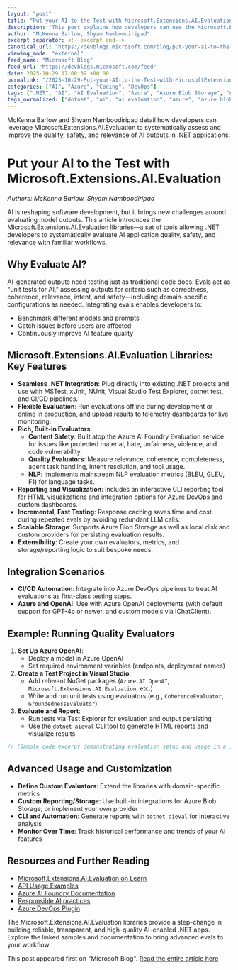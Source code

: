 ```yaml
---
layout: "post"
title: "Put your AI to the Test with Microsoft.Extensions.AI.Evaluation"
description: "This post explains how developers can use the Microsoft.Extensions.AI.Evaluation libraries to introduce repeatable, meaningful AI evaluations into .NET intelligent app development. The libraries offer deep integration with Azure OpenAI, Azure DevOps, and Visual Studio, supporting quality, safety, and NLP evaluation of AI outputs. Features include ready-made and extensible evaluators, Azure Blob storage integration, CI pipeline support, and customizable reporting tools for tracking and monitoring evaluation data across environments."
author: "McKenna Barlow, Shyam Namboodiripad"
excerpt_separator: <!--excerpt_end-->
canonical_url: "https://devblogs.microsoft.com/blog/put-your-ai-to-the-test-with-microsoft-extensions-ai-evaluation"
viewing_mode: "external"
feed_name: "Microsoft Blog"
feed_url: "https://devblogs.microsoft.com/feed"
date: 2025-10-29 17:00:39 +00:00
permalink: "/2025-10-29-Put-your-AI-to-the-Test-with-MicrosoftExtensionsAIEvaluation.html"
categories: ["AI", "Azure", "Coding", "DevOps"]
tags: [".NET", "AI", "AI Evaluation", "Azure", "Azure Blob Storage", "Azure DevOps", "Azure OpenAI", "CI/CD", "Coding", "Content Safety", "Custom Evaluators", "DevOps", "Evaluations", "LLM", "Meai", "Microsoft.Extensions.AI.Evaluation", "MSTest", "Natural Language Processing", "News", "NuGet", "NUnit", "Quality Metrics", "Reporting", "Responsible AI", "Test Automation", "VS", "xUnit"]
tags_normalized: ["dotnet", "ai", "ai evaluation", "azure", "azure blob storage", "azure devops", "azure openai", "cislashcd", "coding", "content safety", "custom evaluators", "devops", "evaluations", "llm", "meai", "microsoftdotextensionsdotaidotevaluation", "mstest", "natural language processing", "news", "nuget", "nunit", "quality metrics", "reporting", "responsible ai", "test automation", "vs", "xunit"]
---
```


McKenna Barlow and Shyam Namboodiripad detail how developers can leverage Microsoft.Extensions.AI.Evaluation to systematically assess and improve the quality, safety, and relevance of AI outputs in .NET applications.<!--excerpt_end-->

# Put your AI to the Test with Microsoft.Extensions.AI.Evaluation

*Authors: McKenna Barlow, Shyam Namboodiripad*

AI is reshaping software development, but it brings new challenges around evaluating model outputs. This article introduces the Microsoft.Extensions.AI.Evaluation libraries—a set of tools allowing .NET developers to systematically evaluate AI application quality, safety, and relevance with familiar workflows.

## Why Evaluate AI?

AI-generated outputs need testing just as traditional code does. Evals act as “unit tests for AI,” assessing outputs for criteria such as correctness, coherence, relevance, intent, and safety—including domain-specific configurations as needed. Integrating evals enables developers to:

- Benchmark different models and prompts
- Catch issues before users are affected
- Continuously improve AI feature quality

## Microsoft.Extensions.AI.Evaluation Libraries: Key Features

- **Seamless .NET Integration**: Plug directly into existing .NET projects and use with MSTest, xUnit, NUnit, Visual Studio Test Explorer, dotnet test, and CI/CD pipelines.
- **Flexible Evaluation**: Run evaluations offline during development or online in production, and upload results to telemetry dashboards for live monitoring.
- **Rich, Built-in Evaluators**:
  - **Content Safety**: Built atop the Azure AI Foundry Evaluation service for issues like protected material, hate, unfairness, violence, and code vulnerability.
  - **Quality Evaluators**: Measure relevance, coherence, completeness, agent task handling, intent resolution, and tool usage.
  - **NLP**: Implements mainstream NLP evaluation metrics (BLEU, GLEU, F1) for language tasks.
- **Reporting and Visualization**: Includes an interactive CLI reporting tool for HTML visualizations and integration options for Azure DevOps and custom dashboards.
- **Incremental, Fast Testing**: Response caching saves time and cost during repeated evals by avoiding redundant LLM calls.
- **Scalable Storage**: Supports Azure Blob Storage as well as local disk and custom providers for persisting evaluation results.
- **Extensibility**: Create your own evaluators, metrics, and storage/reporting logic to suit bespoke needs.

## Integration Scenarios

- **CI/CD Automation**: Integrate into Azure DevOps pipelines to treat AI evaluations as first-class testing steps.
- **Azure and OpenAI**: Use with Azure OpenAI deployments (with default support for GPT-4o or newer, and custom models via IChatClient).

## Example: Running Quality Evaluators

1. **Set Up Azure OpenAI**:
   - Deploy a model in Azure OpenAI
   - Set required environment variables (endpoints, deployment names)
2. **Create a Test Project in Visual Studio**:
   - Add relevant NuGet packages (`Azure.AI.OpenAI`, `Microsoft.Extensions.AI.Evaluation`, etc.)
   - Write and run unit tests using evaluators (e.g., `CoherenceEvaluator`, `GroundednessEvaluator`)
3. **Evaluate and Report**:
   - Run tests via Test Explorer for evaluation and output persisting
   - Use the `dotnet aieval` CLI tool to generate HTML reports and visualize results

```csharp
// (Sample code excerpt demonstrating evaluation setup and usage in a .NET MSTest project is given in the post)
```

## Advanced Usage and Customization

- **Define Custom Evaluators**: Extend the libraries with domain-specific metrics
- **Custom Reporting/Storage**: Use built-in integrations for Azure Blob Storage, or implement your own provider
- **CLI and Automation**: Generate reports with `dotnet aieval` for interactive analysis
- **Monitor Over Time**: Track historical performance and trends of your AI features

## Resources and Further Reading

- [Microsoft.Extensions.AI.Evaluation on Learn](https://learn.microsoft.com/en-us/dotnet/ai/conceptual/evaluation-libraries)
- [API Usage Examples](https://github.com/dotnet/ai-samples/tree/main/src/microsoft-extensions-ai-evaluation)
- [Azure AI Foundry Documentation](https://learn.microsoft.com/azure/ai-foundry/openai/)
- [Responsible AI practices](https://learn.microsoft.com/en-us/dotnet/ai/evaluation/responsible-ai)
- [Azure DevOps Plugin](https://marketplace.visualstudio.com/items?itemName=pbw.microsoft-extensions-ai-evaluation-report)

The Microsoft.Extensions.AI.Evaluation libraries provide a step-change in building reliable, transparent, and high-quality AI-enabled .NET apps. Explore the linked samples and documentation to bring advanced evals to your workflow.

This post appeared first on "Microsoft Blog". [Read the entire article here](https://devblogs.microsoft.com/blog/put-your-ai-to-the-test-with-microsoft-extensions-ai-evaluation)
